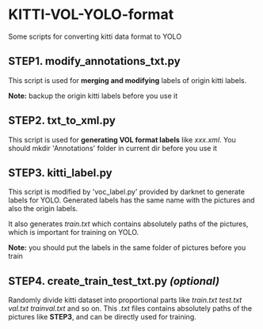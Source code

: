 # KITTI-VOL-YOLO-format
Some scripts for converting kitti data format to YOLO

## STEP1.  modify_annotations_txt.py
  This script is used for **merging and modifying** labels of origin kitti labels.
 
 **Note:** backup the origin kitti labels before you use it
 
## STEP2.  txt_to_xml.py
  This script is used for **generating VOL format labels** like *xxx.xml*.
  You should mkdir 'Annotations' folder in current dir before you use it
 
## STEP3.  kitti_label.py
  This script is modified by 'voc_label.py' provided by darknet to generate labels for YOLO. Generated labels has the same name with the pictures and also the origin labels.
 
  It also generates *train.txt* which contains absolutely paths of the pictures, which is important for training on YOLO.
 
  **Note:** you should put the labels in the same folder of pictures before you train
 
## STEP4. create_train_test_txt.py   ***(optional)***
  Randomly divide kitti dataset into proportional parts like *train.txt* *test.txt* *val.txt* *trainval.txt* and so on. This *.txt* files contains absolutely paths of the pictures like **STEP3**, and can be directly used for training.
